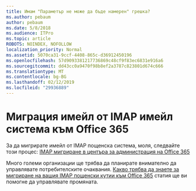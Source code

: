 ```yaml
---
title: Имам "Параметър не може да бъде намерен" грешка?
ms.author: pebaum
author: pebaum
ms.date: 5/8/2018
ms.audience: ITPro
ms.topic: article
ROBOTS: NOINDEX, NOFOLLOW
localization_priority: Normal
ms.assetid: 5070ca31-9ccf-4408-865c-d36912450196
ms.openlocfilehash: 57d9093381217736869c48cf9f83ec6831e916a6
ms.sourcegitcommit: dd43cc0a9470f98b8ef2a3787c823801d674c666
ms.translationtype: MT
ms.contentlocale: bg-BG
ms.lasthandoff: 02/12/2019
ms.locfileid: "29936889"
---
```

# <a name="migrating-email-from-imap-email-system-to-office-365"></a>Миграция имейл от IMAP имейл система към Office 365

За да мигрирате имейл от IMAP пощенска система, моля, следвайте този процес: [IMAP мигриране в центъра за администрация на Office 365](https://support.office.com/article/4682f2e4-f720-4868-91ab-207f5b0c325d)
  
Много големи организации ще трябва да планирате внимателно да управлявате потребителските очаквания. [Какво трябва да знаете за мигриране на вашия IMAP пощенски кутии към Office 365](https://support.office.com/article/3fe19996-29bc-4879-aab9-5a622b2f1481) статия ще ви помогне да управлявате промяната. 
  

